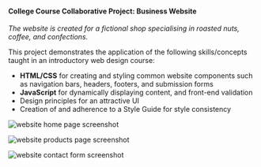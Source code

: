 
#### College Course Collaborative Project: Business Website

*The website is created for a fictional shop specialising in roasted nuts, coffee, and confections.*

This project demonstrates the application of the following skills/concepts taught in an introductory web design course:  
  - **HTML/CSS** for creating and styling common website components such as navigation bars, headers, footers, and submission forms
  - **JavaScript** for dynamically displaying content, and front-end validation
  - Design principles for an attractive UI
  - Creation of and adherence to a Style Guide for style consistency

![website home page screenshot](https://github.com/liaadee/CourseWork-Website-OttawaCoffee/blob/master/screenshots/1.PNG)

![website products page screenshot](https://github.com/liaadee/CourseWork-Website-OttawaCoffee/blob/master/screenshots/2.PNG)

![website contact form screenshot](https://github.com/liaadee/CourseWork-Website-OttawaCoffee/blob/master/screenshots/3.PNG)
